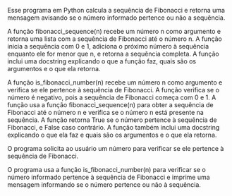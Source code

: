 Esse programa em Python calcula a sequência de Fibonacci e retorna uma mensagem avisando se o número informado pertence ou não a sequência.

A função fibonacci_sequence(n) recebe um número n como argumento e retorna uma lista com a sequência de Fibonacci até o número n. A função inicia a sequência com 0 e 1, adiciona o próximo número à sequência enquanto ele for menor que n, e retorna a sequência completa. A função inclui uma docstring explicando o que a função faz, quais são os argumentos e o que ela retorna.

A função is_fibonacci_number(n) recebe um número n como argumento e verifica se ele pertence à sequência de Fibonacci. A função verifica se o número é negativo, pois a sequência de Fibonacci começa com 0 e 1. A função usa a função fibonacci_sequence(n) para obter a sequência de Fibonacci até o número n e verifica se o número n está presente na sequência. A função retorna True se o número pertence à sequência de Fibonacci, e False caso contrário. A função também inclui uma docstring explicando o que ela faz e quais são os argumentos e o que ela retorna.

O programa solicita ao usuário um número para verificar se ele pertence à sequência de Fibonacci.

O programa usa a função is_fibonacci_number(n) para verificar se o número informado pertence à sequência de Fibonacci e imprime uma mensagem informando se o número pertence ou não à sequência.
